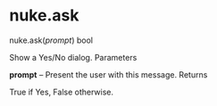 # nuke.ask
nuke.ask(_prompt_)  bool

Show a Yes/No dialog.
Parameters

**prompt** – Present the user with this message.
Returns

True if Yes, False otherwise.